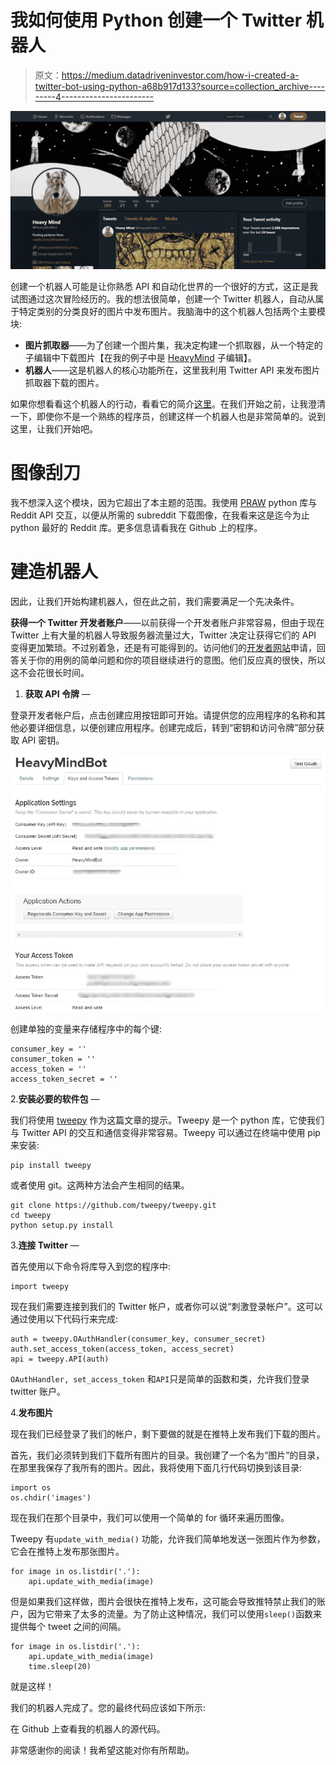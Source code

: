 # 我如何使用 Python 创建一个 Twitter 机器人

> 原文：<https://medium.datadriveninvestor.com/how-i-created-a-twitter-bot-using-python-a68b917d133?source=collection_archive---------4----------------------->

![](img/fadcc1a05f173d5f728720f1077d5624.png)

创建一个机器人可能是让你熟悉 API 和自动化世界的一个很好的方式，这正是我试图通过这次冒险经历的。我的想法很简单，创建一个 Twitter 机器人，自动从属于特定类别的分类良好的图片中发布图片。我脑海中的这个机器人包括两个主要模块:

*   **图片抓取器**——为了创建一个图片集，我决定构建一个抓取器，从一个特定的子编辑中下载图片【在我的例子中是 [HeavyMind](https://www.reddit.com/r/Heavymind/) 子编辑】。
*   **机器人**——这是机器人的核心功能所在，这里我利用 Twitter API 来发布图片抓取器下载的图片。

如果你想看看这个机器人的行动，看看它的简介[这里](https://twitter.com/HeavyMindBot)。在我们开始之前，让我澄清一下，即使你不是一个熟练的程序员，创建这样一个机器人也是非常简单的。说到这里，让我们开始吧。

# 图像刮刀

我不想深入这个模块，因为它超出了本主题的范围。我使用 [PRAW](https://praw.readthedocs.io/en/latest/) python 库与 Reddit API 交互，以便从所需的 subreddit 下载图像，在我看来这是迄今为止 python 最好的 Reddit 库。更多信息请看我在 Github 上的程序。

# 建造机器人

因此，让我们开始构建机器人，但在此之前，我们需要满足一个先决条件。

**获得一个 Twitter 开发者账户**——以前获得一个开发者账户非常容易，但由于现在 Twitter 上有大量的机器人导致服务器流量过大，Twitter 决定让获得它们的 API 变得更加繁琐。不过别着急，还是有可能得到的。访问他们的[开发者网站](https://developer.twitter.com/en/apply-for-access)申请，回答关于你的用例的简单问题和你的项目继续进行的意图。他们反应真的很快，所以这不会花很长时间。

1.  **获取 API 令牌** —

登录开发者帐户后，点击创建应用按钮即可开始。请提供您的应用程序的名称和其他必要详细信息，以便创建应用程序。创建完成后，转到“密钥和访问令牌”部分获取 API 密钥。

![](img/15df676b9cfa3df716a3d62ba7c2e376.png)

创建单独的变量来存储程序中的每个键:

```
consumer_key = ''
consumer_token = ''
access_token = ''
access_token_secret = '' 
```

2.**安装必要的软件包** —

我们将使用 [tweepy](http://www.tweepy.org/) 作为这篇文章的提示。Tweepy 是一个 python 库，它使我们与 Twitter API 的交互和通信变得非常容易。Tweepy 可以通过在终端中使用 pip 来安装:

```
pip install tweepy
```

或者使用 git。这两种方法会产生相同的结果。

```
git clone https://github.com/tweepy/tweepy.git
cd tweepy
python setup.py install
```

3.**连接 Twitter** —

首先使用以下命令将库导入到您的程序中:

```
import tweepy
```

现在我们需要连接到我们的 Twitter 帐户，或者你可以说“刺激登录帐户”。这可以通过使用以下代码行来完成:

```
auth = tweepy.OAuthHandler(consumer_key, consumer_secret)    auth.set_access_token(access_token, access_secret)
api = tweepy.API(auth)
```

`OAuthHandler, set_access_token` 和`API`只是简单的函数和类，允许我们登录 twitter 账户。

4.**发布图片**

现在我们已经登录了我们的帐户，剩下要做的就是在推特上发布我们下载的图片。

首先，我们必须转到我们下载所有图片的目录。我创建了一个名为“图片”的目录，在那里我保存了我所有的图片。因此，我将使用下面几行代码切换到该目录:

```
import os
os.chdir('images')
```

现在我们在那个目录中，我们可以使用一个简单的 for 循环来遍历图像。

Tweepy 有`update_with_media()` 功能，允许我们简单地发送一张图片作为参数，它会在推特上发布那张图片。

```
for image in os.listdir('.'):
    api.update_with_media(image)
```

但是如果我们这样做，图片会很快在推特上发布，这可能会导致推特禁止我们的账户，因为它带来了太多的流量。为了防止这种情况，我们可以使用`sleep()`函数来提供每个 tweet 之间的间隔。

```
for image in os.listdir('.'):  
    api.update_with_media(image)
    time.sleep(20)
```

就是这样！

我们的机器人完成了。您的最终代码应该如下所示:

在 Github 上查看我的机器人的源代码。

非常感谢你的阅读！我希望这能对你有所帮助。
